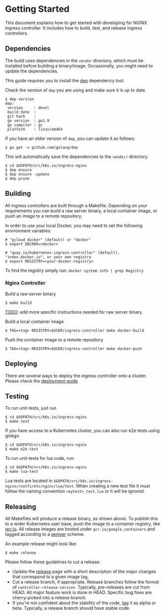 # Getting Started

This document explains how to get started with developing for NGINX Ingress controller.
It includes how to build, test, and release ingress controllers.

## Dependencies

The build uses dependencies in the `vendor` directory, which
must be installed before building a binary/image. Occasionally, you
might need to update the dependencies.

This guide requires you to install the [dep](https://github.com/golang/dep) dependency tool.

Check the version of `dep` you are using and make sure it is up to date.

```console
$ dep version
dep:
 version     : devel
 build date  : 
 git hash    : 
 go version  : go1.9
 go compiler : gc
 platform    : linux/amd64
```

If you have an older version of `dep`, you can update it as follows:

```console
$ go get -u github.com/golang/dep
```

This will automatically save the dependencies to the `vendor/` directory.

```console
$ cd $GOPATH/src/k8s.io/ingress-nginx
$ dep ensure
$ dep ensure -update
$ dep prune
```

## Building

All ingress controllers are built through a Makefile. Depending on your
requirements you can build a raw server binary, a local container image,
or push an image to a remote repository.

In order to use your local Docker, you may need to set the following environment variables:

```console
# "gcloud docker" (default) or "docker"
$ export DOCKER=<docker>

# "quay.io/kubernetes-ingress-controller" (default), "index.docker.io", or your own registry
$ export REGISTRY=<your-docker-registry>
```

To find the registry simply run: `docker system info | grep Registry`

### Nginx Controller

Build a raw server binary
```console
$ make build
```

[TODO](https://github.com/kubernetes/ingress-nginx/issues/387): add more specific instructions needed for raw server binary.

Build a local container image

```console
$ TAG=<tag> REGISTRY=$USER/ingress-controller make docker-build
```

Push the container image to a remote repository

```console
$ TAG=<tag> REGISTRY=$USER/ingress-controller make docker-push
```

## Deploying

There are several ways to deploy the ingress controller onto a cluster.
Please check the [deployment guide](../deploy/README.md)

## Testing

To run unit-tests, just run

```console
$ cd $GOPATH/src/k8s.io/ingress-nginx
$ make test
```

If you have access to a Kubernetes cluster, you can also run e2e tests using ginkgo.

```console
$ cd $GOPATH/src/k8s.io/ingress-nginx
$ make e2e-test
```

To run unit-tests for lua code, run:

```console
$ cd $GOPATH/src/k8s.io/ingress-nginx
$ make lua-test
```

Lua tests are located in `$GOPATH/src/k8s.io/ingress-nginx/rootfs/etc/nginx/lua/test`. When creating a new test file it must follow the naming convention `<mytest>_test.lua` or it will be ignored. 

## Releasing

All Makefiles will produce a release binary, as shown above. To publish this
to a wider Kubernetes user base, push the image to a container registry, like
[gcr.io](https://cloud.google.com/container-registry/). All release images are hosted under `gcr.io/google_containers` and
tagged according to a [semver](http://semver.org/) scheme.

An example release might look like:
```
$ make release
```

Please follow these guidelines to cut a release:

* Update the [release](https://help.github.com/articles/creating-releases/)
page with a short description of the major changes that correspond to a given
image tag.
* Cut a release branch, if appropriate. Release branches follow the format of
`controller-release-version`. Typically, pre-releases are cut from HEAD.
All major feature work is done in HEAD. Specific bug fixes are
cherry-picked into a release branch.
* If you're not confident about the stability of the code,
[tag](https://help.github.com/articles/working-with-tags/) it as alpha or beta.
Typically, a release branch should have stable code.
